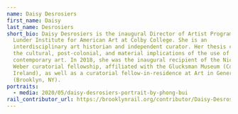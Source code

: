 ```yaml
---
name: Daisy Desrosiers
first_name: Daisy
last_name: Desrosiers
short_bio: Daisy Desrosiers is the inaugural Director of Artist Programs at the
  Lunder Institute for American Art at Colby College. She is an
  interdisciplinary art historian and independent curator. Her thesis concerns
  the cultural, post-colonial, and material implications of the use of sugar in
  contemporary art. In 2018, she was the inaugural recipient of the Nicholas Fox
  Weber curatorial fellowship, affiliated with the Glucksman Museum (Cork,
  Ireland), as well as a curatorial fellow-in-residence at Art in General
  (Brooklyn, NY).
portraits:
  - media: 2020/05/daisy-desrosiers-portrait-by-phong-bui
rail_contributor_url: https://brooklynrail.org/contributor/Daisy-Desrosiers
---
```


